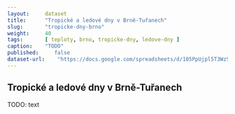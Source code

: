 ```yaml
---
layout:     dataset
title:      "Tropické a ledové dny v Brně-Tuřanech"
slug:       "tropicke-dny-brno"
weight:     40
tags:       [ teploty, brno, tropicke-dny, ledove-dny ]
caption:    "TODO"
published:     false
dataset-url:    "https://docs.google.com/spreadsheets/d/105PpUjpl5T3Wz5oFMUQYBj-KaqAUU6zF-Vv-RQ1zj3E/edit?usp=sharing"
---
```

<div class="section"><div class="container" markdown="1">

## Tropické a ledové dny v Brně-Tuřanech

TODO: text
